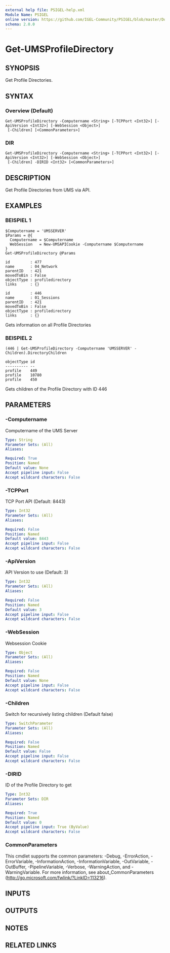 ```yaml
---
external help file: PSIGEL-help.xml
Module Name: PSIGEL
online version: https://github.com/IGEL-Community/PSIGEL/blob/master/Docs/Get-UMSProfileDirectory.md
schema: 2.0.0
---
```


# Get-UMSProfileDirectory

## SYNOPSIS
Get Profile Directories.

## SYNTAX

### Overview (Default)
```
Get-UMSProfileDirectory -Computername <String> [-TCPPort <Int32>] [-ApiVersion <Int32>] [-WebSession <Object>]
 [-Children] [<CommonParameters>]
```

### DIR
```
Get-UMSProfileDirectory -Computername <String> [-TCPPort <Int32>] [-ApiVersion <Int32>] [-WebSession <Object>]
 [-Children] -DIRID <Int32> [<CommonParameters>]
```

## DESCRIPTION
Get Profile Directories from UMS via API.

## EXAMPLES

### BEISPIEL 1
```
$Computername = 'UMSSERVER'
$Params = @{
  Computername = $Computername
  WebSession   = New-UMSAPICookie -Computername $Computername
}
Get-UMSProfileDirectory @Params
```

```
id         : 477
name       : 04_Network
parentID   : 421
movedToBin : False
objectType : profiledirectory
links      : {}

id         : 446
name       : 01_Sessions
parentID   : 421
movedToBin : False
objectType : profiledirectory
links      : {}
```

Gets information on all Profile Directories

### BEISPIEL 2
```
(446 | Get-UMSProfileDirectory -Computername 'UMSSERVER' -Children).DirectoryChildren
```

```
objectType id
---------- --
profile    449
profile    10780
profile    450
```

Gets children of the Profile Directory with ID 446

## PARAMETERS

### -Computername
Computername of the UMS Server

```yaml
Type: String
Parameter Sets: (All)
Aliases:

Required: True
Position: Named
Default value: None
Accept pipeline input: False
Accept wildcard characters: False
```

### -TCPPort
TCP Port API (Default: 8443)

```yaml
Type: Int32
Parameter Sets: (All)
Aliases:

Required: False
Position: Named
Default value: 8443
Accept pipeline input: False
Accept wildcard characters: False
```

### -ApiVersion
API Version to use (Default: 3)

```yaml
Type: Int32
Parameter Sets: (All)
Aliases:

Required: False
Position: Named
Default value: 3
Accept pipeline input: False
Accept wildcard characters: False
```

### -WebSession
Websession Cookie

```yaml
Type: Object
Parameter Sets: (All)
Aliases:

Required: False
Position: Named
Default value: None
Accept pipeline input: False
Accept wildcard characters: False
```

### -Children
Switch for recursively listing children (Default false)

```yaml
Type: SwitchParameter
Parameter Sets: (All)
Aliases:

Required: False
Position: Named
Default value: False
Accept pipeline input: False
Accept wildcard characters: False
```

### -DIRID
ID of the Profile Directory to get

```yaml
Type: Int32
Parameter Sets: DIR
Aliases:

Required: True
Position: Named
Default value: 0
Accept pipeline input: True (ByValue)
Accept wildcard characters: False
```

### CommonParameters
This cmdlet supports the common parameters: -Debug, -ErrorAction, -ErrorVariable, -InformationAction, -InformationVariable, -OutVariable, -OutBuffer, -PipelineVariable, -Verbose, -WarningAction, and -WarningVariable. For more information, see about_CommonParameters (http://go.microsoft.com/fwlink/?LinkID=113216).

## INPUTS

## OUTPUTS

## NOTES

## RELATED LINKS
